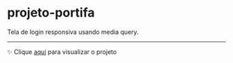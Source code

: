 # projeto-portifa

Tela de login responsiva usando media query.
<hr>
✨ Clique <a href="https://ntmaria.github.io/projeto-portifa/index.html">aqui</a> para visualizar o projeto
